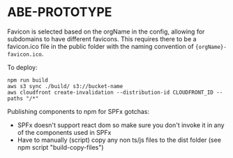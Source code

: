  # ABE-PROTOTYPE

Favicon is selected based on the orgName in the config, allowing for subdomains to have different favicons.
This requires there to be a favicon.ico file in the public folder with the naming convention of `{orgName}-favicon.ico`.

To deploy:
```
npm run build
aws s3 sync ./build/ s3://bucket-name
aws cloudfront create-invalidation --distribution-id CLOUDFRONT_ID --paths "/*"
```


Publishing components to npm for SPFx gotchas:
- SPFx doesn't support react dom so make sure you don't invoke it in any of the components used in SPFx
- Have to manually (script) copy any non ts/js files to the dist folder (see npm script "build-copy-files")